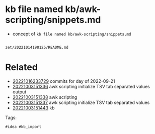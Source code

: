# kb file named kb/awk-scripting/snippets.md

- concept of `kb file named kb/awk-scripting/snippets.md`

```
```

` zet/20221014190125/README.md `

# Related

- [20221016233729](/zet/20221016233729/README.md) commits for day of 2022-09-21
- [20221003151336](/zet/20221003151336/README.md) awk scripting initialize TSV tab separated values output
- [20221003151338](/zet/20221003151338/README.md) awk scripting
- [20221003151337](/zet/20221003151337/README.md) awk scripting initialize TSV tab separated values
- [20221003151443](/zet/20221003151443/README.md) kb

Tags:

    #idea #kb_import

